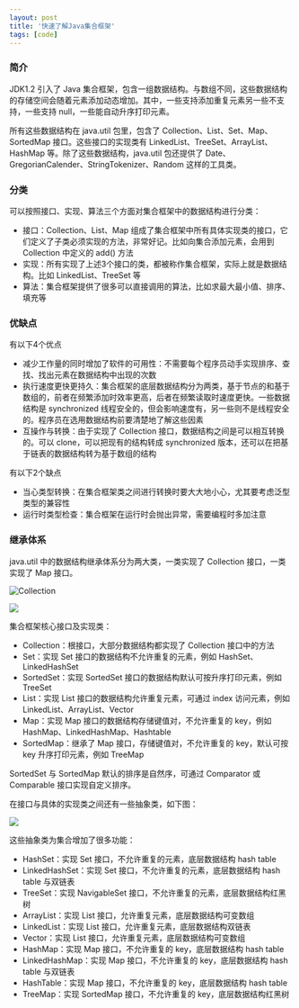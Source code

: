 ```yaml
---
layout: post
title: '快速了解Java集合框架'
tags: [code]
---
```


### 简介

JDK1.2 引入了 Java 集合框架，包含一组数据结构。与数组不同，这些数据结构的存储空间会随着元素添加动态增加。其中，一些支持添加重复元素另一些不支持，一些支持 null，一些能自动升序打印元素。

所有这些数据结构在 java.util 包里，包含了 Collection、List、Set、Map、SortedMap 接口。这些接口的实现类有 LinkedList、TreeSet、ArrayList、HashMap 等。除了这些数据结构，java.util 包还提供了 Date、GregorianCalender、StringTokenizer、Random 这样的工具类。

### 分类

可以按照接口、实现、算法三个方面对集合框架中的数据结构进行分类：

- 接口：Collection、List、Map 组成了集合框架中所有具体实现类的接口，它们定义了子类必须实现的方法，非常好记。比如向集合添加元素，会用到 Collection 中定义的 add() 方法
- 实现：所有实现了上述3个接口的类，都被称作集合框架，实际上就是数据结构。比如 LinkedList、TreeSet 等
- 算法：集合框架提供了很多可以直接调用的算法，比如求最大最小值、排序、填充等

### 优缺点

有以下4个优点

- 减少工作量的同时增加了软件的可用性：不需要每个程序员动手实现排序、查找、找出元素在数据结构中出现的次数
- 执行速度更快更持久：集合框架的底层数据结构分为两类，基于节点的和基于数组的，前者在频繁添加时效率更高，后者在频繁读取时速度更快。一些数据结构是 synchronized 线程安全的，但会影响速度有，另一些则不是线程安全的。程序员在选用数据结构前要清楚地了解这些因素
- 互操作与转换：由于实现了 Collection 接口，数据结构之间是可以相互转换的。可以 clone，可以把现有的结构转成 synchronized 版本，还可以在把基于链表的数据结构转为基于数组的结构

有以下2个缺点

- 当心类型转换：在集合框架类之间进行转换时要大大地小心，尤其要考虑泛型类型的兼容性
- 运行时类型检查：集合框架在运行时会抛出异常，需要编程时多加注意

### 继承体系

java.util 中的数据结构继承体系分为两大类，一类实现了 Collection 接口，一类实现了 Map 接口。

![Collection](http://image.augustrush8.com/images/collection.png)

![](http://image.augustrush8.com/images/collection1png.png)

集合框架核心接口及实现类：

- Collection：根接口，大部分数据结构都实现了 Collection 接口中的方法
- Set：实现 Set 接口的数据结构不允许重复的元素，例如 HashSet、LinkedHashSet
- SortedSet：实现 SortedSet 接口的数据结构默认可按升序打印元素，例如 TreeSet
- List：实现 List 接口的数据结构允许重复元素，可通过 index 访问元素，例如 LinkedList、ArrayList、Vector
- Map：实现 Map 接口的数据结构存储键值对，不允许重复的 key，例如 HashMap、LinkedHashMap、Hashtable
- SortedMap：继承了 Map 接口，存储键值对，不允许重复的 key，默认可按 key 升序打印元素，例如 TreeMap

SortedSet 与 SortedMap 默认的排序是自然序，可通过 Comparator 或 Comparable 接口实现自定义排序。

在接口与具体的实现类之间还有一些抽象类，如下图：

![](http://image.augustrush8.com/images/collection3.png)

这些抽象类为集合增加了很多功能：

- HashSet：实现 Set 接口，不允许重复的元素，底层数据结构 hash table
- LinkedHashSet：实现 Set 接口，不允许重复的元素，底层数据结构 hash table 与双链表
- TreeSet：实现 NavigableSet 接口，不允许重复的元素，底层数据结构红黑树
- ArrayList：实现 List 接口，允许重复元素，底层数据结构可变数组
- LinkedList：实现 List 接口，允许重复元素，底层数据结构双链表
- Vector：实现 List 接口，允许重复元素，底层数据结构可变数组
- HashMap：实现 Map 接口，不允许重复的 key，底层数据结构 hash table
- LinkedHashMap：实现 Map 接口，不允许重复的 key，底层数据结构 hash table 与双链表
- HashTable：实现 Map 接口，不允许重复的 key，底层数据结构 hash table
- TreeMap：实现 SortedMap 接口，不允许重复的 key，底层数据结构红黑树

